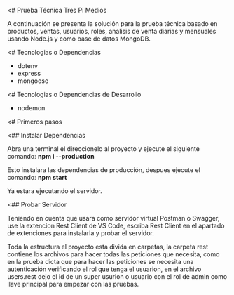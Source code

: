 <# Prueba Técnica Tres Pi Medios

A continuación se presenta la solución para la prueba técnica basado en productos, ventas, usuarios, roles, analisis de venta diarias y mensuales usando Node.js y como base de datos MongoDB.

<# Tecnologias o Dependencias

- dotenv
- express
- mongoose

<# Tecnologias o Dependencias de Desarrollo

- nodemon

<# Primeros pasos

<## Instalar Dependencias

Abra una terminal el direccionelo al proyecto y ejecute el siguiente comando:
**npm i --production**

Esto instalara las dependencias de producción, despues ejecute el comando:
**npm start**

Ya estara ejecutando el servidor.

<## Probar Servidor

Teniendo en cuenta que usara como servidor virtual Postman o Swagger, use la extencion Rest Client de VS Code, escriba Rest Client en el apartado de extenciones para instalarla y probar el servidor.

Toda la estructura el proyecto esta divida en carpetas, la carpeta rest contiene los archivos para hacer todas las peticiones que necesita, como en la prueba dicta que para hacer las peticiones se necesita una autenticación verificando el rol que tenga el usuarion, en el archivo users.rest dejo el id de un super usurion o usuario con el rol de admin como llave principal para empezar con las pruebas.